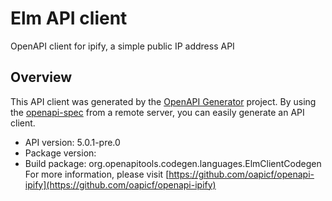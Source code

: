 # Elm API client

OpenAPI client for ipify, a simple public IP address API

## Overview
This API client was generated by the [OpenAPI Generator](https://openapi-generator.tech) project. By using the [openapi-spec](https://github.com/OAI/OpenAPI-Specification) from a remote server, you can easily generate an API client.

- API version: 5.0.1-pre.0
- Package version:
- Build package: org.openapitools.codegen.languages.ElmClientCodegen
For more information, please visit [https://github.com/oapicf/openapi-ipify](https://github.com/oapicf/openapi-ipify)
